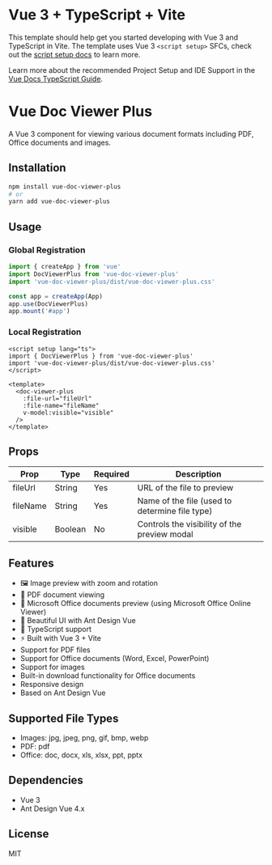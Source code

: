 # Vue 3 + TypeScript + Vite

This template should help get you started developing with Vue 3 and TypeScript in Vite. The template uses Vue 3 `<script setup>` SFCs, check out the [script setup docs](https://v3.vuejs.org/api/sfc-script-setup.html#sfc-script-setup) to learn more.

Learn more about the recommended Project Setup and IDE Support in the [Vue Docs TypeScript Guide](https://vuejs.org/guide/typescript/overview.html#project-setup).

# Vue Doc Viewer Plus

A Vue 3 component for viewing various document formats including PDF, Office documents and images.

## Installation

```bash
npm install vue-doc-viewer-plus
# or
yarn add vue-doc-viewer-plus
```

## Usage

### Global Registration

```typescript
import { createApp } from 'vue'
import DocViewerPlus from 'vue-doc-viewer-plus'
import 'vue-doc-viewer-plus/dist/vue-doc-viewer-plus.css'

const app = createApp(App)
app.use(DocViewerPlus)
app.mount('#app')
```

### Local Registration

```vue
<script setup lang="ts">
import { DocViewerPlus } from 'vue-doc-viewer-plus'
import 'vue-doc-viewer-plus/dist/vue-doc-viewer-plus.css'
</script>

<template>
  <doc-viewer-plus
    :file-url="fileUrl"
    :file-name="fileName"
    v-model:visible="visible"
  />
</template>
```

## Props

| Prop | Type | Required | Description |
|------|------|----------|-------------|
| fileUrl | String | Yes | URL of the file to preview |
| fileName | String | Yes | Name of the file (used to determine file type) |
| visible | Boolean | No | Controls the visibility of the preview modal |

## Features

- 🖼️ Image preview with zoom and rotation
- 📄 PDF document viewing
- 📝 Microsoft Office documents preview (using Microsoft Office Online Viewer)
- 💫 Beautiful UI with Ant Design Vue
- 🎯 TypeScript support
- ⚡️ Built with Vue 3 + Vite
- Support for PDF files
- Support for Office documents (Word, Excel, PowerPoint)
- Support for images
- Built-in download functionality for Office documents
- Responsive design
- Based on Ant Design Vue

## Supported File Types

- Images: jpg, jpeg, png, gif, bmp, webp
- PDF: pdf
- Office: doc, docx, xls, xlsx, ppt, pptx

## Dependencies

- Vue 3
- Ant Design Vue 4.x

## License

MIT
